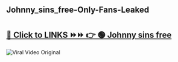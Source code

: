 
 ## Johnny_sins_free-Only-Fans-Leaked

# <h2><a href="https://clipsfans.com/Johnny_sins_free&ref=git">🔗 Click to LINKS ⏩⏩ 👉 🟢 Johnny sins free </a></h2>

<a href="https://clipsfans.com/Johnny_sins_free&ref=git" rel="nofollow" data-target="animated-image.originalLink"><img src="https://i.ibb.co.com/xMMVF88/686577567.gif" alt="Viral Video Original" style="max-width: 100%; display: inline-block;" data-target="animated-image.originalImage"></a>
